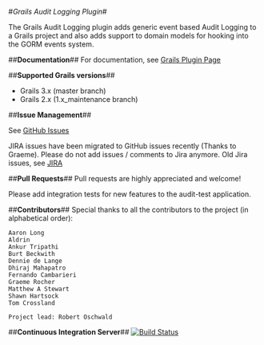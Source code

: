 #*Grails Audit Logging Plugin*#

The Grails Audit Logging plugin adds generic event based Audit Logging to a Grails project and also adds support to domain models for hooking into the GORM events system.

##**Documentation**##
For documentation, see [Grails Plugin Page](http://grails.org/plugin/audit-logging "Grails Plugin Page")

##**Supported Grails versions**##
 * Grails 3.x (master branch)
 * Grails 2.x (1.x_maintenance branch)

##**Issue Management**##

See [GitHub Issues](https://github.com/robertoschwald/grails-audit-logging-plugin/issues "Issues")

JIRA issues have been migrated to GitHub issues recently (Thanks to Graeme).
Please do not add issues / comments to Jira anymore. Old Jira issues, see [JIRA](http://jira.grails.org/browse/GPAUDITLOGGING "GPAUDITLOGGING JIRA")

##**Pull Requests**##
Pull requests are highly appreciated and welcome!

Please add integration tests for new features to the audit-test application.

##**Contributors**##
Special thanks to all the contributors to the project (in alphabetical order):

	Aaron Long
	Aldrin
	Ankur Tripathi
	Burt Beckwith 
	Dennie de Lange
	Dhiraj Mahapatro
	Fernando Cambarieri
	Graeme Rocher
	Matthew A Stewart
	Shawn Hartsock
	Tom Crossland
	
	Project lead: Robert Oschwald
	
##**Continuous Integration Server**##
[![Build Status](https://travis-ci.org/robertoschwald/grails-audit-logging-plugin.svg)](https://travis-ci.org/robertoschwald/grails-audit-logging-plugin)





